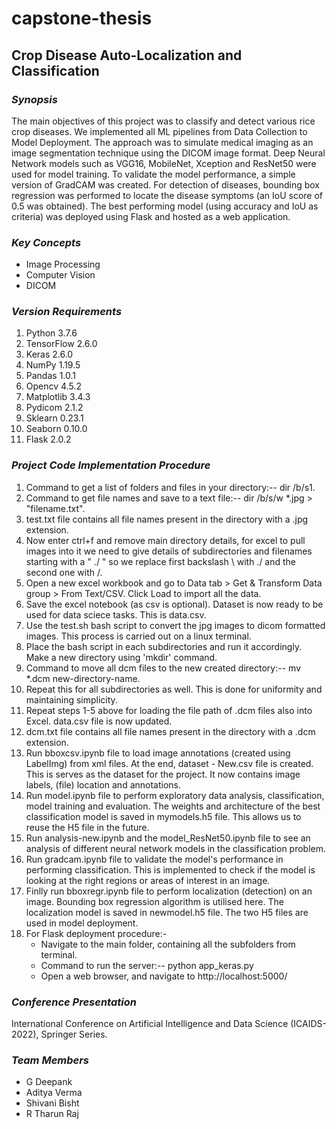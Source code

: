 # capstone-thesis

## Crop Disease Auto-Localization and Classification

### *Synopsis*

The main objectives of this project was to classify and detect various rice crop diseases. We implemented all ML pipelines from Data Collection to Model Deployment. The approach was to simulate medical imaging as an image segmentation technique using the DICOM image format. Deep Neural Network models such as VGG16, MobileNet, Xception and ResNet50 were used for model training. To validate the model performance, a simple version of GradCAM was created. For detection of diseases, bounding box regression was performed to locate the disease symptoms (an IoU score of 0.5 was obtained). The best performing model (using accuracy and IoU as criteria) was deployed using Flask and hosted as a web application.

### *Key Concepts*

- Image Processing
- Computer Vision
- DICOM

### *Version Requirements*

1. Python 3.7.6
2. TensorFlow 2.6.0
3. Keras 2.6.0
4. NumPy 1.19.5
5. Pandas 1.0.1
6. Opencv 4.5.2
7. Matplotlib 3.4.3
8. Pydicom 2.1.2
9. Sklearn 0.23.1
10. Seaborn 0.10.0
11. Flask 2.0.2

### *Project Code Implementation Procedure*

1. Command to get a list of folders and files in your directory:-- dir /b/s1.
2. Command to get file names and save to a text file:-- dir /b/s/w *.jpg > "filename.txt".
3. test.txt file contains all file names present in the directory with a .jpg extension.
4. Now enter ctrl+f and remove main directory details, for excel to pull images into it we need to give details of subdirectories and filenames starting with a " ./ " so we replace first backslash \ with ./ and the second one with /.
5. Open a new excel workbook and go to Data tab > Get & Transform Data group > From Text/CSV. Click Load to import all the data.
6. Save the excel notebook (as csv is optional). Dataset is now ready to be used for data sciece tasks. This is data.csv.
7. Use the test.sh bash script to convert the jpg images to dicom formatted images. This process is carried out on a linux terminal.
8. Place the bash script in each subdirectories and run it accordingly. Make a new directory using 'mkdir' command.
9. Command to move all dcm files to the new created directory:-- mv *.dcm new-directory-name. 
10. Repeat this for all subdirectories as well. This is done for uniformity and maintaining simplicity.
11. Repeat steps 1-5 above for loading the file path of .dcm files also into Excel. data.csv file is now updated.
12. dcm.txt file contains all file names present in the directory with a .dcm extension.
13. Run bboxcsv.ipynb file to load image annotations (created using LabelImg) from xml files. At the end, dataset - New.csv file is created. This is serves as the dataset for the project. It now contains image labels, (file) location and annotations.
14. Run model.ipynb file to perform exploratory data analysis, classification, model training and evaluation. The weights and architecture of the best classification model is saved in mymodels.h5 file. This allows us to reuse the H5 file in the future.
15. Run analysis-new.ipynb and the model_ResNet50.ipynb file to see an analysis of different neural network models in the classification problem.
16. Run gradcam.ipynb file to validate the model's performance in performing classification. This is implemented to check if the model is looking at the right regions or areas of interest in an image.
17. Finlly run bboxregr.ipynb file to perform localization (detection) on an image. Bounding box regression algorithm is utilised here. The localization model is saved in newmodel.h5 file. The two H5 files are used in model deployment.
18. For Flask deployment procedure:-
    - Navigate to the main folder, containing all the subfolders from terminal.
    - Command to run the server:-- python app_keras.py
    - Open a web browser, and navigate to http://localhost:5000/

### *Conference Presentation*

International Conference on Artificial Intelligence and Data Science (ICAIDS-2022), Springer Series.

### *Team Members*

- G Deepank
- Aditya Verma
- Shivani Bisht
- R Tharun Raj
